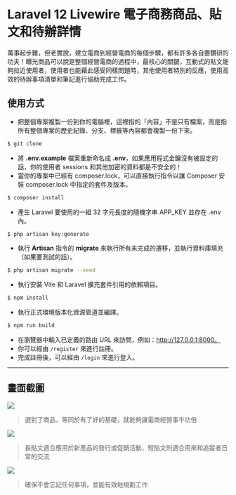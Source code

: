 # Laravel 12 Livewire 電子商務商品、貼文和待辦詳情

萬事起步難，但老實說，建立電商到經營電商的每個步驟，都有許多各自要鑽研的功夫！曝光商品可以說是整個經營電商的過程中，最核心的關鍵，互動式的貼文能夠拉近使用者，使用者也能藉此感受同樣問題時，其他使用者特別的反應，使用高效的待辦事項清單和筆記進行協助完成工作。

## 使用方式
- 把整個專案複製一份到你的電腦裡，這裡指的「內容」不是只有檔案，而是指所有整個專案的歷史紀錄、分支、標籤等內容都會複製一份下來。
```sh
$ git clone
```
- 將 __.env.example__ 檔案重新命名成 __.env__，如果應用程式金鑰沒有被設定的話，你的使用者 sessions 和其他加密的資料都是不安全的！
- 當你的專案中已經有 composer.lock，可以直接執行指令以讓 Composer 安裝 composer.lock 中指定的套件及版本。
```sh
$ composer install
```
- 產生 Laravel 要使用的一組 32 字元長度的隨機字串 APP_KEY 並存在 .env 內。
```sh
$ php artisan key:generate
```
- 執行 __Artisan__ 指令的 __migrate__ 來執行所有未完成的遷移，並執行資料庫填充（如果要測試的話）。
```sh
$ php artisan migrate --seed
```
- 執行安裝 Vite 和 Laravel 擴充套件引用的依賴項目。
```sh
$ npm install
```
- 執行正式環境版本化資源管道並編譯。
```sh
$ npm run build
```
- 在瀏覽器中輸入已定義的路由 URL 來訪問，例如：http://127.0.0.1:8000。
- 你可以經由 `/register` 來進行註冊。
- 完成註冊後，可以經由 `/login` 來進行登入。

----

## 畫面截圖
![](https://i.imgur.com/75O6hYU.png)
> 選對了商品，等同於有了好的基礎，就能夠讓電商經營事半功倍

![](https://i.imgur.com/vhVBMZi.png)
> 長貼文適合應用於新產品的發行或促銷活動，短貼文則適合用來和追蹤者日常的交流

![](https://i.imgur.com/cKmHfSL.png)
> 確保不會忘記任何事項，並能有效地規劃工作
